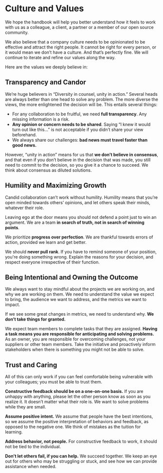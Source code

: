 # Culture and Values

We hope the handbook will help you better understand how it feels to work with us as a colleague, a client, a partner or a member of our open source community.

We also believe that a company culture needs to be opinionated to be effective and attract the right people. It cannot be right for every person, or it would mean we don’t have a culture. And that’s perfectly fine. We will continue to iterate and refine our values along the way.

Here are the values we deeply believe in:

## **Transparency and Candor**

We’re huge believers in “Diversity in counsel, unity in action.” Several heads are always better than one head to solve any problem. The more diverse the views, the more enlightened the decision will be. This entails several things:

* For any collaboration to be fruitful, we need **full transparency**. Any missing information is a risk. 
* **Any opinion or concern needs to be shared**. Saying “I knew it would turn out like this…” is not acceptable if you didn’t share your view beforehand. 
* We always share our challenges: **bad news must travel faster than good news.**

However, “unity in action” means for us that **we don’t believe in consensus**, and that even if you don’t believe in the decision that was made, you still need to commit to the decision, so you give it a chance to succeed. We think about consensus as diluted solutions.

## **Humility and Maximizing Growth**

Candid collaboration can’t work without humility. Humility means that you’re open minded towards others’ opinions, and let others speak their minds, whatever their role.

Leaving ego at the door means you should not defend a point just to win an argument. We are a team **in search of truth, not in search of winning points**.

We prioritize **progress over perfection**. We are thankful towards errors of action, provided we learn and get better.

We should **never pull rank**. If you have to remind someone of your position, you're doing something wrong. Explain the reasons for your decision, and respect everyone irrespective of their function.

## **Being Intentional and Owning the Outcome**

We always want to stay mindful about the projects we are working on, and why we are working on them. We need to understand the value we expect to bring, the audience we want to address, and the metrics we want to impact.

If we see some great changes in metrics, we need to understand why. **We don’t take things for granted.**

We expect team members to complete tasks that they are assigned. **Having a task means you are responsible for anticipating and solving problems.** As an owner, you are responsible for overcoming challenges, not your suppliers or other team members. Take the initiative and proactively inform stakeholders when there is something you might not be able to solve.

## **Trust and Caring**

All of this can only work if you can feel comfortable being vulnerable with your colleagues; you must be able to trust them.

**Constructive feedback should be on a one-on-one basis.** If you are unhappy with anything, please let the other person know as soon as you realize it. It doesn’t matter what their role is. We want to solve problems while they are small.

**Assume positive intent.** We assume that people have the best intentions, so we assume the positive interpretation of behaviors and feedback, as opposed to the negative one. We think of mistakes as the tuition for learning.

**Address behavior, not people.** For constructive feedback to work, it should not be tied to the individual.

**Don't let others fail, if you can help.** We succeed together. We keep an eye out for others who may be struggling or stuck, and see how we can provide assistance when needed.

